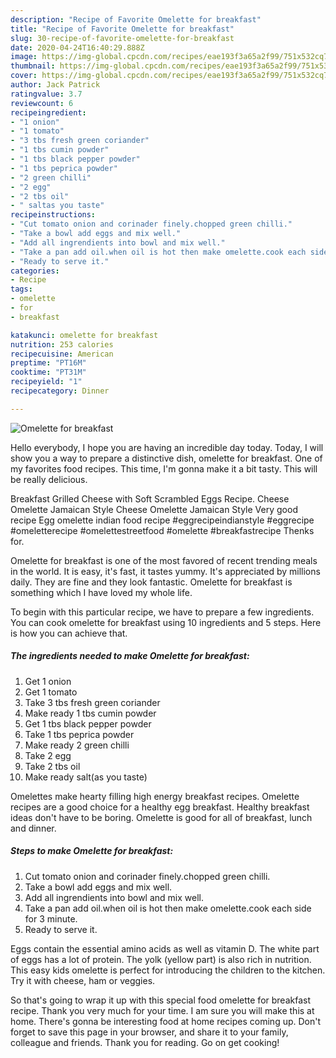 ```yaml
---
description: "Recipe of Favorite Omelette for breakfast"
title: "Recipe of Favorite Omelette for breakfast"
slug: 30-recipe-of-favorite-omelette-for-breakfast
date: 2020-04-24T16:40:29.888Z
image: https://img-global.cpcdn.com/recipes/eae193f3a65a2f99/751x532cq70/omelette-for-breakfast-recipe-main-photo.jpg
thumbnail: https://img-global.cpcdn.com/recipes/eae193f3a65a2f99/751x532cq70/omelette-for-breakfast-recipe-main-photo.jpg
cover: https://img-global.cpcdn.com/recipes/eae193f3a65a2f99/751x532cq70/omelette-for-breakfast-recipe-main-photo.jpg
author: Jack Patrick
ratingvalue: 3.7
reviewcount: 6
recipeingredient:
- "1 onion"
- "1 tomato"
- "3 tbs fresh green coriander"
- "1 tbs cumin powder"
- "1 tbs black pepper powder"
- "1 tbs peprica powder"
- "2 green chilli"
- "2 egg"
- "2 tbs oil"
- " saltas you taste"
recipeinstructions:
- "Cut tomato onion and corinader finely.chopped green chilli."
- "Take a bowl add eggs and mix well."
- "Add all ingrendients into bowl and mix well."
- "Take a pan add oil.when oil is hot then make omelette.cook each side for 3 minute."
- "Ready to serve it."
categories:
- Recipe
tags:
- omelette
- for
- breakfast

katakunci: omelette for breakfast 
nutrition: 253 calories
recipecuisine: American
preptime: "PT16M"
cooktime: "PT31M"
recipeyield: "1"
recipecategory: Dinner

---
```



![Omelette for breakfast](https://img-global.cpcdn.com/recipes/eae193f3a65a2f99/751x532cq70/omelette-for-breakfast-recipe-main-photo.jpg)

Hello everybody, I hope you are having an incredible day today. Today, I will show you a way to prepare a distinctive dish, omelette for breakfast. One of my favorites food recipes. This time, I'm gonna make it a bit tasty. This will be really delicious.

Breakfast Grilled Cheese with Soft Scrambled Eggs Recipe. Cheese Omelette Jamaican Style Cheese Omelette Jamaican Style Very good recipe Egg omelette indian food recipe #eggrecipeindianstyle #eggrecipe #omeletterecipe #omelettestreetfood #omelette #breakfastrecipe Thenks for.

Omelette for breakfast is one of the most favored of recent trending meals in the world. It is easy, it's fast, it tastes yummy. It's appreciated by millions daily. They are fine and they look fantastic. Omelette for breakfast is something which I have loved my whole life.


To begin with this particular recipe, we have to prepare a few ingredients. You can cook omelette for breakfast using 10 ingredients and 5 steps. Here is how you can achieve that.

<!--inarticleads1-->

##### The ingredients needed to make Omelette for breakfast:

1. Get 1 onion
1. Get 1 tomato
1. Take 3 tbs fresh green coriander
1. Make ready 1 tbs cumin powder
1. Get 1 tbs black pepper powder
1. Take 1 tbs peprica powder
1. Make ready 2 green chilli
1. Take 2 egg
1. Take 2 tbs oil
1. Make ready  salt(as you taste)


Omelettes make hearty filling high energy breakfast recipes. Omelette recipes are a good choice for a healthy egg breakfast. Healthy breakfast ideas don&#39;t have to be boring. Omelette is good for all of breakfast, lunch and dinner. 

<!--inarticleads2-->

##### Steps to make Omelette for breakfast:

1. Cut tomato onion and corinader finely.chopped green chilli.
1. Take a bowl add eggs and mix well.
1. Add all ingrendients into bowl and mix well.
1. Take a pan add oil.when oil is hot then make omelette.cook each side for 3 minute.
1. Ready to serve it.


Eggs contain the essential amino acids as well as vitamin D. The white part of eggs has a lot of protein. The yolk (yellow part) is also rich in nutrition. This easy kids omelette is perfect for introducing the children to the kitchen. Try it with cheese, ham or veggies. 

So that's going to wrap it up with this special food omelette for breakfast recipe. Thank you very much for your time. I am sure you will make this at home. There's gonna be interesting food at home recipes coming up. Don't forget to save this page in your browser, and share it to your family, colleague and friends. Thank you for reading. Go on get cooking!
